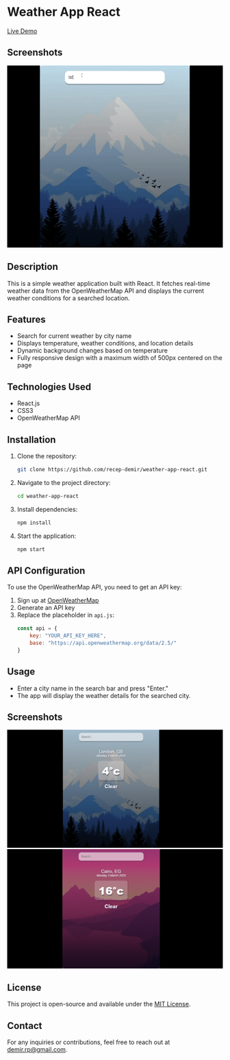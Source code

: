 # Weather App React
[Live Demo](https://weather-app-react-001.netlify.app/)
## Screenshots

![App Screenshot](./public/weather.gif)


## Description
This is a simple weather application built with React. It fetches real-time weather data from the OpenWeatherMap API and displays the current weather conditions for a searched location.

## Features
- Search for current weather by city name
- Displays temperature, weather conditions, and location details
- Dynamic background changes based on temperature
- Fully responsive design with a maximum width of 500px centered on the page

## Technologies Used
- React.js
- CSS3
- OpenWeatherMap API

## Installation

1. Clone the repository:
   ```bash
   git clone https://github.com/recep-demir/weather-app-react.git
   ```
2. Navigate to the project directory:
   ```bash
   cd weather-app-react
   ```
3. Install dependencies:
   ```bash
   npm install
   ```
4. Start the application:
   ```bash
   npm start
   ```

## API Configuration
To use the OpenWeatherMap API, you need to get an API key:
1. Sign up at [OpenWeatherMap](https://openweathermap.org/)
2. Generate an API key
3. Replace the placeholder in `api.js`:
   ```js
   const api = {
       key: "YOUR_API_KEY_HERE",
       base: "https://api.openweathermap.org/data/2.5/"
   }
   ```

## Usage
- Enter a city name in the search bar and press "Enter."
- The app will display the weather details for the searched city.

## Screenshots
![Weather App Screenshot](./public/image%20copy.png)
![](./public/image%20copy%202.png) 

## License
This project is open-source and available under the [MIT License](LICENSE).

## Contact
For any inquiries or contributions, feel free to reach out at [demir.rp@gmail.com](mailto:demir.rp@gmail.comm).

